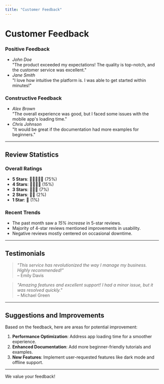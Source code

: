 ```yaml
---
title: "Customer Feedback"
---
```

# Customer Feedback

### Positive Feedback
- *John Doe*  
  "The product exceeded my expectations! The quality is top-notch, and the customer service was excellent."
- *Jane Smith*  
  "I love how intuitive the platform is. I was able to get started within minutes!"

### Constructive Feedback
- *Alex Brown*  
  "The overall experience was good, but I faced some issues with the mobile app's loading time."
- *Chris Johnson*  
  "It would be great if the documentation had more examples for beginners."

---

## Review Statistics

### Overall Ratings
- **5 Stars**: 🌟🌟🌟🌟🌟 (75%)
- **4 Stars**: 🌟🌟🌟🌟 (15%)
- **3 Stars**: 🌟🌟🌟 (7%)
- **2 Stars**: 🌟🌟 (2%)
- **1 Star**: 🌟 (1%)

### Recent Trends
- The past month saw a *15% increase* in 5-star reviews.
- Majority of 4-star reviews mentioned improvements in usability.
- Negative reviews mostly centered on occasional downtime.

---

## Testimonials

> *"This service has revolutionized the way I manage my business. Highly recommended!"*  
> – Emily Davis

> *"Amazing features and excellent support! I had a minor issue, but it was resolved quickly."*  
> – Michael Green

---

## Suggestions and Improvements
Based on the feedback, here are areas for potential improvement:
1. **Performance Optimization**: Address app loading time for a smoother experience.
2. **Enhanced Documentation**: Add more beginner-friendly tutorials and examples.
3. **New Features**: Implement user-requested features like dark mode and offline support.

---

We value your feedback!

